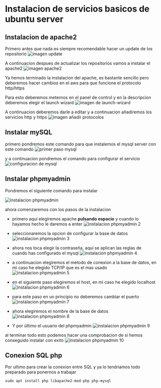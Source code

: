 # Instalacion de servicios basicos de ubuntu server
## Instalacion de apache2
Primero antes que nada es siempre recomendable hacer un update de los repositorio
![imagen update](capturas/tarea-1/Captura3.PNG)

A continuacion despues de actualizar los repositorios vamos a instalar el apache2
![imagen apache2](capturas/tarea-1/Captura4.PNG)

Ya hemos terminado la instalacion del apache, es bastante sencillo pero deberemos hacer cambios en el aws para que funcione el protocolo http/https

Para esto deberemos meternos en el panel de control y en la descripcion deberemos elegir el launch wizard
![imagen de launch-wizard](capturas/tarea-1/HTTP1.PNG)

A continuacion deberemos darle a editar y a continuacion añadiremos los servicios http y https
![imagen añadir protocolos](capturas/tarea-1/HTTP2.PNG)

## Instalar mySQL
primero pondremos este comando para que instalemos el mysql server con este comando
![primer paso mysql](capturas/tarea-1/Captura7.PNG)

y a continuacion pondremos el comando para configurar el servicio 
![configuracion de mysql](capturas/tarea-1/Captura6.PNG)

## Instalar phpmyadmin
Pondremos el siguiente comando para instalar

![instalacion phpmyadmin](capturas/tarea-1/Captura8.PNG)

ahora comenzaremos con los pasos de la instalacion

* primero aquí elegiremos apache **pulsando espacio** y cuando lo hayamos hecho le daremos a enter
![instalacion phpmyadmin 2](capturas/tarea-1/Captura9.PNG)

* seleccionaremos la opcion de configurar la base de datos
![instalacion phpmyadmin 3](capturas/tarea-1/Captura10.PNG)

* ahora nos toca elegir la contraseña, aquí se aplican las reglas de cuando has configurado el mysql
![instalacion phpmyadmin 4](capturas/tarea-1/Captura11.PNG)
* a continuacion elegiremos el metodo de conexion a la base de datos, en mi caso he elegido TCP/IP que es el mas usado
![instalacion phpmyadmin 5](capturas/tarea-1/Captura12.PNG)
* en el siguiente paso elegiremos el host, en mi caso he elegido localhost
![instalacion phpmyadmin 6](capturas/tarea-1/Captura13.PNG)
* para este paso en un principio no deberemos cambiar el puerto
![instalacion phpmyadmin 7](capturas/tarea-1/Captura14.PNG)
* ahora elegiremos el nombre de la base de datos
![instalacion phpmyadmin 8](capturas/tarea-1/Captura15.PNG)
* Y por último el usuario del phpmyadmin
![instalacion phpmyadmin 9](capturas/tarea-1/Captura16.PNG)

al terminar todo esto podemos hacer una comprobacion de si hemos conseguido instalar con exito
![instalacion phpmyadmin 10](capturas/tarea-1/Captura17.PNG)

## Conexion SQL php

Por ultimo para crear la conexion entre SQL y ya lo tendriamos todo preparado para ponernos a trabajar
```
sudo apt install php libapache2-mod-php php-mysql
```


